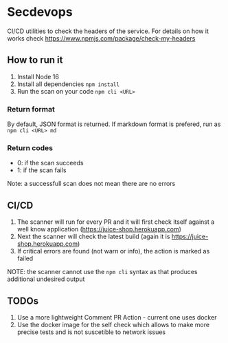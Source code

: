 # Secdevops

CI/CD utilities to check the headers of the service. For details on how it works check https://www.npmjs.com/package/check-my-headers 

## How to run it

1. Install Node 16
1. Install all dependencies `npm install`
1. Run the scan on your code `npm cli <URL>`

### Return format
By default, JSON format is returned. If markdown format is prefered, run as `npm cli <URL> md`

### Return codes
- 0: if the scan succeeds
- 1: if the scan fails

Note: a successfull scan does not mean there are no errors

## CI/CD
1. The scanner will run for every PR and it will first check itself against a well know application (https://juice-shop.herokuapp.com)
1. Next the scanner will check the latest build (again it is https://juice-shop.herokuapp.com)
1. If critical errors are found (not warn or info), the action is marked as failed

NOTE: the scanner cannot use the `npm cli` syntax as that produces additional undesired output


## TODOs
1. Use a more lightweight Comment PR Action - current one uses docker
1. Use the docker image for the self check which allows to make more precise tests and is not suscetible to network issues
